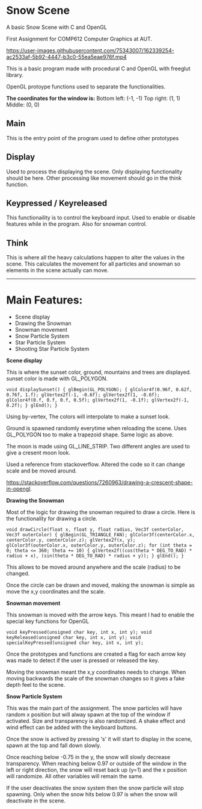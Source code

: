 # Snow Scene
A basic Snow Scene with C and OpenGL

First Assignment for COMP612 Computer Graphics at AUT.


https://user-images.githubusercontent.com/75343007/162339254-ac2533af-5b92-4447-b3c0-55ea5eae976f.mp4


This is a basic program made with procedural C and OpenGL with freeglut library.

OpenGL protoype functions used to separate the functionalities.

**The coordinates for the window is:**
Bottom left: (-1, -1)
Top right: (1, 1)
Middle: (0, 0)


## Main


This is the entry point of the program used to define other prototypes


## Display


Used to process the displaying the scene. Only displaying functionality should be here.
Other processing like movement should go in the think function.


## Keypressed / Keyreleased


This functionaility is to control the keyboard input. Used to enable or disable features while in the program. Also for snowman control.


## Think


This is where all the heavy calculations happen to alter the values in the scene.
This calculates the movement for all particles and snowman so elements in the scene actually can move.

---

# Main Features:
- Scene display
- Drawing the Snowman
- Snowman movement
- Snow Particle System
- Star Particle System
- Shooting Star Particle System


**Scene display**

This is where the sunset color, ground, mountains and trees are displayed. sunset color is made with GL_POLYGON.

`
void displaySunset()
{
	glBegin(GL_POLYGON);
	{
		glColor4f(0.96f, 0.62f, 0.76f, 1.f);
		glVertex2f(-1, -0.6f);
		glVertex2f(1, -0.6f);
		glColor4f(0.f, 0.f, 0.f, 0.5f);
		glVertex2f(1, -0.1f);
		glVertex2f(-1, 0.2f);
	}
	glEnd();
}
`
  
Using by-vertex, The colors will interpolate to make a sunset look.
  
Ground is spawned randomly everytime when reloading the scene. Uses GL_POLYGON too to make a trapezoid shape. Same logic as above.
  
The moon is made using GL_LINE_STRIP. Two different angles are used to give a cresent moon look.
  
Used a reference from stackoverflow. Altered the code so it can change scale and be moved around.
  
https://stackoverflow.com/questions/7260963/drawing-a-crescent-shape-in-opengl.


**Drawing the Snowman**

Most of the logic for drawing the snowman required to draw a circle. Here is the functionality for drawing a circle.

`
void drawCircle(float x, float y, float radius, Vec3f centerColor, Vec3f outerColor) {
	glBegin(GL_TRIANGLE_FAN);
	glColor3f(centerColor.x, centerColor.y, centerColor.z);
	glVertex2f(x, y);
	glColor3f(outerColor.x, outerColor.y, outerColor.z);
	for (int theta = 0; theta <= 360; theta += 10)
	{
		glVertex2f((cos(theta * DEG_TO_RAD) * radius + x), (sin(theta * DEG_TO_RAD) * radius + y));
	}
	glEnd();
}
`

This allows to be moved around anywhere and the scale (radius) to be changed.

Once the circle can be drawn and moved, making the snowman is simple as move the x,y coordinates and the scale.


**Snowman movement**

This snowman is moved with the arrow keys. This meant I had to enable the special key functions for OpenGL

`
void keyPressed(unsigned char key, int x, int y);
void keyReleased(unsigned char key, int x, int y);
void specialKeyPressed(unsigned char key, int x, int y);
`

Once the prototypes and functions are created a flag for each arrow key was made to detect if the user is pressed or released the key.

Moving the snowman meant the x,y coordinates needs to change. When moving backwards the scale of the snowman changes so it gives a fake depth feel to the scene.

**Snow Particle System**

This was the main part of the assignment. The snow particles will have random x position but will alway spawn at the top of the window if activated.
Size and transparency is also randomized.
A shake effect and wind effect can be added with the keyboard buttons.

Once the snow is actived by pressing 's' it will start to display in the scene, spawn at the top and fall down slowly.

Once reaching below -0.75 in the y, the snow will slowly decrease transparency. When reaching below 0.97 or outside of the window in the left or right direction, the snow will reset back up (y=1) and the x position will randomize. All other variables will remain the same.

If the user deactivates the snow system then the snow particle will stop spawning. Only when the snow hits below 0.97 is when the snow will deactivate in the scene.
